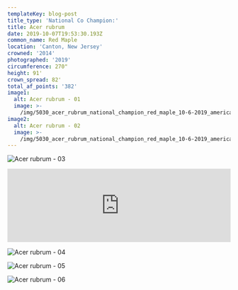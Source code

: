 ```yaml
---
templateKey: blog-post
title_type: 'National Co Champion:'
title: Acer rubrum
date: 2019-10-07T19:53:30.193Z
common_name: Red Maple
location: 'Canton, New Jersey'
crowned: '2014'
photographed: '2019'
circumference: 270"
height: 91'
crown_spread: 82'
total_af_points: '382'
image1:
  alt: Acer rubrum - 01
  image: >-
    /img/5030_acer_rubrum_national_champion_red_maple_10-6-2019_american_forests_brian_kelley_fulll.jpg
image2:
  alt: Acer rubrum - 02
  image: >-
    /img/5030_acer_rubrum_national_champion_red_maple_10-6-2019_american_forests_brian_kelley_base_2.jpg
---
```

![Acer rubrum - 03](/img/5030_acer_rubrum_national_champion_red_maple_10-6-2019_american_forests_brian_kelley_base_4.jpg)

<iframe width="100%" height="166" scrolling="no" frameborder="no" allow="autoplay" src="https://w.soundcloud.com/player/?url=https%3A//api.soundcloud.com/tracks/718524682&color=%23ff5500&auto_play=false&hide_related=false&show_comments=true&show_user=true&show_reposts=false&show_teaser=true"></iframe>

![Acer rubrum - 04](/img/5030_acer_rubrum_national_champion_red_maple_10-6-2019_american_forests_brian_kelley_base_1.jpg)

![Acer rubrum - 05](/img/5030_acer_rubrum_national_champion_red_maple_10-6-2019_american_forests_brian_kelley_leaf.jpg)

![Acer rubrum - 06](/img/5030_acer_rubrum_national_champion_red_maple_10-6-2019_american_forests_brian_kelley_scale.jpg)
